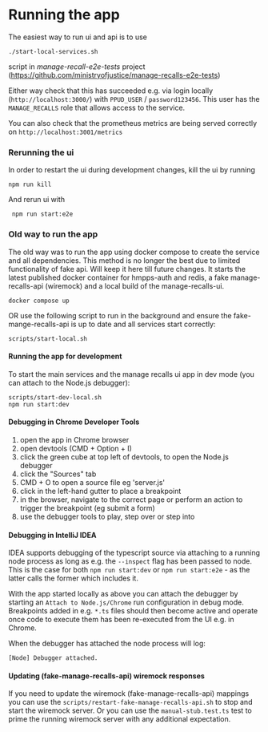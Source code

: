 # Running the app

The easiest way to run ui and api is to use

`./start-local-services.sh`

script in _manage-recall-e2e-tests_ project (https://github.com/ministryofjustice/manage-recalls-e2e-tests)

Either way check that this has succeeded e.g. via login locally (`http://localhost:3000/`)
with `PPUD_USER` / `password123456`.
This user has the `MANAGE_RECALLS` role that allows access to the service.

You can also check that the prometheus metrics are being served correctly on `http://localhost:3001/metrics`

### Rerunning the ui

In order to restart the ui during development changes, kill the ui by running

`npm run kill`

And rerun ui with

` npm run start:e2e`

### Old way to run the app

The old way was to run the app using docker compose to create the service and all dependencies.
This method is no longer the best due to limited functionality of fake api. Will keep it here till future changes.
It starts the latest published docker container for hmpps-auth and redis, a fake manage-recalls-api (wiremock) and a local build of the manage-recalls-ui.

`docker compose up`

OR use the following script to run in the background and ensure the fake-mange-recalls-api is up to date and all services start correctly:

`scripts/start-local.sh`

#### Running the app for development

To start the main services and the manage recalls ui app in dev mode (you can attach to the Node.js debugger):

```
scripts/start-dev-local.sh
npm run start:dev
```

#### Debugging in Chrome Developer Tools

1. open the app in Chrome browser
2. open devtools (CMD + Option + I)
3. click the green cube at top left of devtools, to open the Node.js debugger
4. click the "Sources" tab
5. CMD + O to open a source file eg 'server.js'
6. click in the left-hand gutter to place a breakpoint
7. in the browser, navigate to the correct page or perform an action to trigger the breakpoint (eg submit a form)
8. use the debugger tools to play, step over or step into

#### Debugging in IntelliJ IDEA

IDEA supports debugging of the typescript source via attaching to a running node process
as long as e.g. the `--inspect` flag has been passed to node.
This is the case for both `npm run start:dev` or `npm run start:e2e` - as the latter
calls the former which includes it.

With the app started locally as above you can attach the debugger by starting an
`Attach to Node.js/Chrome` run configuration in debug mode. Breakpoints added in
e.g. `*.ts` files should then become active and operate once code to execute them
has been re-executed from the UI e.g. in Chrome.

When the debugger has attached the node process will log:

```
[Node] Debugger attached.
```

#### Updating (fake-manage-recalls-api) wiremock responses

If you need to update the wiremock (fake-manage-recalls-api) mappings you can use the `scripts/restart-fake-manage-recalls-api.sh`
to stop and start the wiremock server. Or you can use the `manual-stub.test.ts` test to prime the running wiremock server
with any additional expectation.
